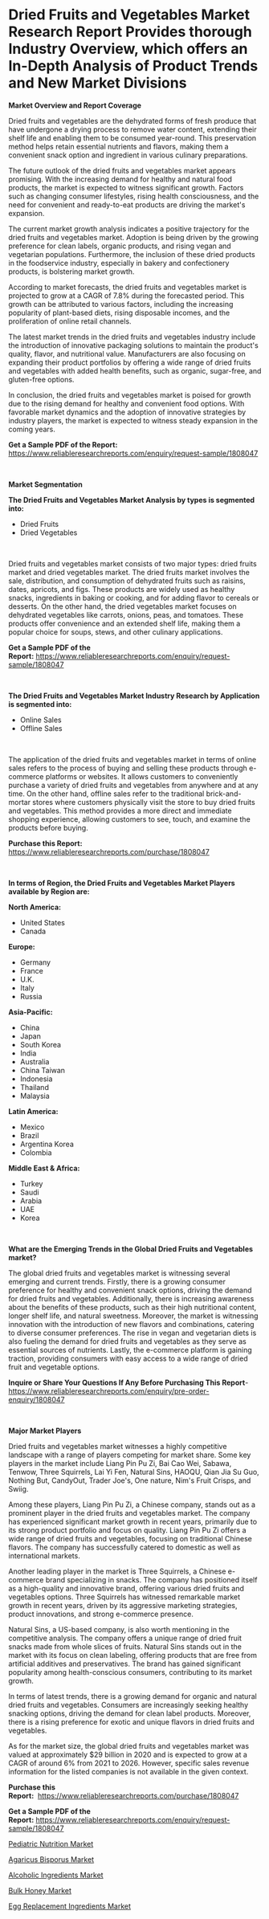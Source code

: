 <p><h1>Dried Fruits and Vegetables Market Research Report Provides thorough Industry Overview, which offers an In-Depth Analysis of Product Trends and New Market Divisions</h1></p><p><strong>Market Overview and Report Coverage</strong></p>
<p><p>Dried fruits and vegetables are the dehydrated forms of fresh produce that have undergone a drying process to remove water content, extending their shelf life and enabling them to be consumed year-round. This preservation method helps retain essential nutrients and flavors, making them a convenient snack option and ingredient in various culinary preparations.</p><p>The future outlook of the dried fruits and vegetables market appears promising. With the increasing demand for healthy and natural food products, the market is expected to witness significant growth. Factors such as changing consumer lifestyles, rising health consciousness, and the need for convenient and ready-to-eat products are driving the market's expansion.</p><p>The current market growth analysis indicates a positive trajectory for the dried fruits and vegetables market. Adoption is being driven by the growing preference for clean labels, organic products, and rising vegan and vegetarian populations. Furthermore, the inclusion of these dried products in the foodservice industry, especially in bakery and confectionery products, is bolstering market growth.</p><p>According to market forecasts, the dried fruits and vegetables market is projected to grow at a CAGR of 7.8% during the forecasted period. This growth can be attributed to various factors, including the increasing popularity of plant-based diets, rising disposable incomes, and the proliferation of online retail channels.</p><p>The latest market trends in the dried fruits and vegetables industry include the introduction of innovative packaging solutions to maintain the product's quality, flavor, and nutritional value. Manufacturers are also focusing on expanding their product portfolios by offering a wide range of dried fruits and vegetables with added health benefits, such as organic, sugar-free, and gluten-free options.</p><p>In conclusion, the dried fruits and vegetables market is poised for growth due to the rising demand for healthy and convenient food options. With favorable market dynamics and the adoption of innovative strategies by industry players, the market is expected to witness steady expansion in the coming years.</p></p>
<p><strong>Get a Sample PDF of the Report:</strong> <a href="https://www.reliableresearchreports.com/enquiry/request-sample/1808047">https://www.reliableresearchreports.com/enquiry/request-sample/1808047</a></p>
<p>&nbsp;</p>
<p><strong>Market Segmentation</strong></p>
<p><strong>The Dried Fruits and Vegetables Market Analysis by types is segmented into:</strong></p>
<p><ul><li>Dried Fruits</li><li>Dried Vegetables</li></ul></p>
<p>&nbsp;</p>
<p><p>Dried fruits and vegetables market consists of two major types: dried fruits market and dried vegetables market. The dried fruits market involves the sale, distribution, and consumption of dehydrated fruits such as raisins, dates, apricots, and figs. These products are widely used as healthy snacks, ingredients in baking or cooking, and for adding flavor to cereals or desserts. On the other hand, the dried vegetables market focuses on dehydrated vegetables like carrots, onions, peas, and tomatoes. These products offer convenience and an extended shelf life, making them a popular choice for soups, stews, and other culinary applications.</p></p>
<p><strong>Get a Sample PDF of the Report:</strong>&nbsp;<a href="https://www.reliableresearchreports.com/enquiry/request-sample/1808047">https://www.reliableresearchreports.com/enquiry/request-sample/1808047</a></p>
<p>&nbsp;</p>
<p><strong>The Dried Fruits and Vegetables Market Industry Research by Application is segmented into:</strong></p>
<p><ul><li>Online Sales</li><li>Offline Sales</li></ul></p>
<p>&nbsp;</p>
<p><p>The application of the dried fruits and vegetables market in terms of online sales refers to the process of buying and selling these products through e-commerce platforms or websites. It allows customers to conveniently purchase a variety of dried fruits and vegetables from anywhere and at any time. On the other hand, offline sales refer to the traditional brick-and-mortar stores where customers physically visit the store to buy dried fruits and vegetables. This method provides a more direct and immediate shopping experience, allowing customers to see, touch, and examine the products before buying.</p></p>
<p><strong>Purchase this Report:</strong>&nbsp; <a href="https://www.reliableresearchreports.com/purchase/1808047">https://www.reliableresearchreports.com/purchase/1808047</a></p>
<p>&nbsp;</p>
<p><strong>In terms of Region, the Dried Fruits and Vegetables Market Players available by Region are:</strong></p>
<p>
    <p> <strong> North America: </strong>
        <ul>
            <li>United States</li>
            <li>Canada</li>
        </ul>
        </p> 
    <p> <strong> Europe: </strong>
        <ul>
            <li>Germany</li>
            <li>France</li>
            <li>U.K.</li>
            <li>Italy</li>
            <li>Russia</li>
        </ul>
        </p> 
    <p> <strong> Asia-Pacific: </strong>
        <ul>
            <li>China</li>
            <li>Japan</li>
            <li>South Korea</li>
            <li>India</li>
            <li>Australia</li>
            <li>China Taiwan</li>
            <li>Indonesia</li>
            <li>Thailand</li>
            <li>Malaysia</li>
        </ul>
        </p> 
    <p> <strong> Latin America: </strong>
        <ul>
            <li>Mexico</li>
            <li>Brazil</li>
            <li>Argentina Korea</li>
            <li>Colombia</li>
        </ul>
        </p> 
    <p> <strong> Middle East & Africa: </strong>
        <ul>
            <li>Turkey</li>
            <li>Saudi</li>
            <li>Arabia</li>
            <li>UAE</li>
            <li>Korea</li>
        </ul>
    </p>
    </p>
<p>&nbsp;</p>
<p><strong>What are the Emerging Trends in the Global Dried Fruits and Vegetables market?</strong></p>
<p><p>The global dried fruits and vegetables market is witnessing several emerging and current trends. Firstly, there is a growing consumer preference for healthy and convenient snack options, driving the demand for dried fruits and vegetables. Additionally, there is increasing awareness about the benefits of these products, such as their high nutritional content, longer shelf life, and natural sweetness. Moreover, the market is witnessing innovation with the introduction of new flavors and combinations, catering to diverse consumer preferences. The rise in vegan and vegetarian diets is also fueling the demand for dried fruits and vegetables as they serve as essential sources of nutrients. Lastly, the e-commerce platform is gaining traction, providing consumers with easy access to a wide range of dried fruit and vegetable options.</p></p>
<p><strong>Inquire or Share Your Questions If Any Before Purchasing This Report</strong>- <a href="https://www.reliableresearchreports.com/enquiry/pre-order-enquiry/1808047">https://www.reliableresearchreports.com/enquiry/pre-order-enquiry/1808047</a></p>
<p>&nbsp;</p>
<p><strong>Major Market Players</strong></p>
<p><p>Dried fruits and vegetables market witnesses a highly competitive landscape with a range of players competing for market share. Some key players in the market include Liang Pin Pu Zi, Bai Cao Wei, Sabawa, Tenwow, Three Squirrels, Lai Yi Fen, Natural Sins, HAOQU, Qian Jia Su Guo, Nothing But, CandyOut, Trader Joe's, One nature, Nim's Fruit Crisps, and Swiig. </p><p>Among these players, Liang Pin Pu Zi, a Chinese company, stands out as a prominent player in the dried fruits and vegetables market. The company has experienced significant market growth in recent years, primarily due to its strong product portfolio and focus on quality. Liang Pin Pu Zi offers a wide range of dried fruits and vegetables, focusing on traditional Chinese flavors. The company has successfully catered to domestic as well as international markets.</p><p>Another leading player in the market is Three Squirrels, a Chinese e-commerce brand specializing in snacks. The company has positioned itself as a high-quality and innovative brand, offering various dried fruits and vegetables options. Three Squirrels has witnessed remarkable market growth in recent years, driven by its aggressive marketing strategies, product innovations, and strong e-commerce presence.</p><p>Natural Sins, a US-based company, is also worth mentioning in the competitive analysis. The company offers a unique range of dried fruit snacks made from whole slices of fruits. Natural Sins stands out in the market with its focus on clean labeling, offering products that are free from artificial additives and preservatives. The brand has gained significant popularity among health-conscious consumers, contributing to its market growth.</p><p>In terms of latest trends, there is a growing demand for organic and natural dried fruits and vegetables. Consumers are increasingly seeking healthy snacking options, driving the demand for clean label products. Moreover, there is a rising preference for exotic and unique flavors in dried fruits and vegetables.</p><p>As for the market size, the global dried fruits and vegetables market was valued at approximately $29 billion in 2020 and is expected to grow at a CAGR of around 6% from 2021 to 2026. However, specific sales revenue information for the listed companies is not available in the given context.</p></p>
<p><strong>Purchase this Report:</strong>&nbsp;&nbsp;<a href="https://www.reliableresearchreports.com/purchase/1808047">https://www.reliableresearchreports.com/purchase/1808047</a></p>
<p></p>
<p><strong>Get a Sample PDF of the Report:</strong>&nbsp;<a href="https://www.reliableresearchreports.com/enquiry/request-sample/1808047">https://www.reliableresearchreports.com/enquiry/request-sample/1808047</a></p>
<p><p><a href="https://github.com/yoshih12/Market-Research-Report-List-1/blob/main/pediatric-nutrition-market.md">Pediatric Nutrition Market</a></p><p><a href="https://github.com/guneycigdem35/Market-Research-Report-List-1/blob/main/agaricus-bisporus-market.md">Agaricus Bisporus Market</a></p><p><a href="https://github.com/changoleonlaverguenzanoexiste/Market-Research-Report-List-1/blob/main/alcoholic-ingredients-market.md">Alcoholic Ingredients Market</a></p><p><a href="https://github.com/mharielmesa/Market-Research-Report-List-1/blob/main/bulk-honey-market.md">Bulk Honey Market</a></p><p><a href="https://github.com/wwwkeltoum/Market-Research-Report-List-1/blob/main/egg-replacement-ingredients-market.md">Egg Replacement Ingredients Market</a></p></p>